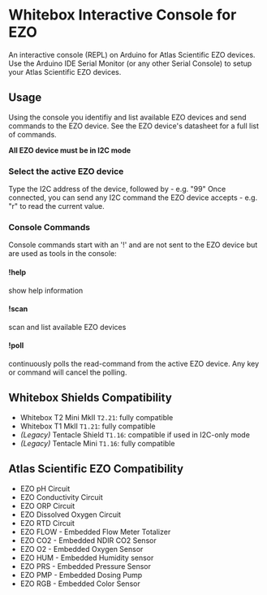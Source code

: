 # Whitebox Interactive Console for EZO
An interactive console (REPL) on Arduino for Atlas Scientific EZO devices. Use the Arduino IDE Serial Monitor (or any other Serial Console) to setup your Atlas Scientific EZO devices. 

## Usage
Using the console you identifiy and list available EZO devices and send commands to the EZO device. See the EZO device's datasheet for a full list of commands.

**All EZO device must be in I2C mode**


### Select the active EZO device
Type the I2C address of the device, followed by <ENTER> - e.g. "99<ENTER>"
Once connected, you can send any I2C command the EZO device accepts - e.g. "r<ENTER>" to read the current value.
  
### Console Commands
Console commands start with an '!' and are not sent to the EZO device but are used as tools in the console:

#### !help
show help information
#### !scan
scan and list available EZO devices
#### !poll
continuously polls the read-command from the active EZO device. Any key or command will cancel the polling.


## Whitebox Shields Compatibility
* Whitebox T2 Mini MkII `T2.21`: fully compatible
* Whitebox T1 MkII `T1.21`: fully compatible
* _(Legacy)_ Tentacle Shield `T1.16`: compatible if used in I2C-only mode
* _(Legacy)_ Tentacle Mini `T1.16`: fully compatible

## Atlas Scientific EZO Compatibility
* EZO pH Circuit
* EZO Conductivity Circuit
* EZO ORP Circuit
* EZO Dissolved Oxygen Circuit
* EZO RTD Circuit
* EZO FLOW - Embedded Flow Meter Totalizer
* EZO CO2 - Embedded NDIR CO2 Sensor
* EZO O2 - Embedded Oxygen Sensor
* EZO HUM - Embedded Humidity sensor
* EZO PRS - Embedded Pressure Sensor
* EZO PMP - Embedded Dosing Pump
* EZO RGB - Embedded Color Sensor
